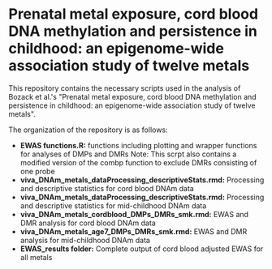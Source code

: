 # Prenatal metal exposure, cord blood DNA methylation and persistence in childhood: an epigenome-wide association study of twelve metals

This repository contains the necessary scripts used in the analysis of Bozack et al.'s "Prenatal metal exposure, cord blood DNA methylation and persistence in childhood: an epigenome-wide association study of twelve metals".

The organization of the repository is as follows:

- <b>EWAS functions.R:</b> functions including plotting and wrapper functions for analyses of DMPs and DMRs
Note: This scrpt also contains a modified version of the combp function to exclude DMRs consisting of one probe
- <b>viva_DNAm_metals_dataProcessing_descriptiveStats.rmd:</b> Processing and descriptive statistics for cord blood DNAm data
- <b>viva_DNAm_metals_dataProcessing_descriptiveStats.rmd:</b> Processing and descriptive statistics for mid-childhood DNAm data
- <b>viva_DNAm_metals_cordblood_DMPs_DMRs_smk.rmd:</b> EWAS and DMR analysis for cord blood DNAm data
- <b>viva_DNAm_metals_age7_DMPs_DMRs_smk.rmd:</b> EWAS and DMR analysis for mid-childhood DNAm data
- <b>EWAS_results folder:</b> Complete output of cord blood adjusted EWAS for all metals 
